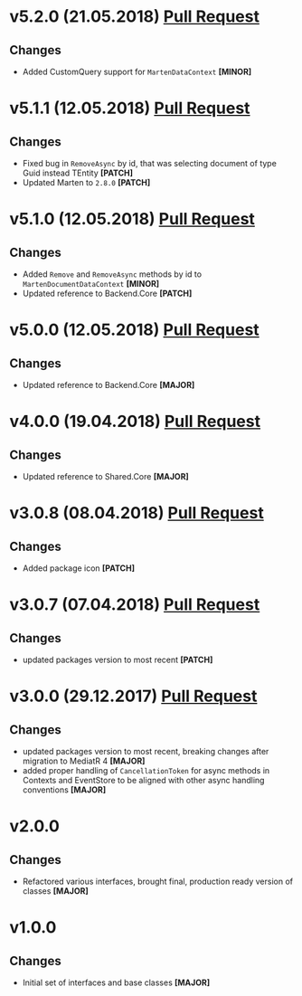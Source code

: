 ﻿# v5.2.0 (21.05.2018) [Pull Request](https://github.com/oskardudycz/GoldenEye/pull/59)

## Changes

* Added CustomQuery support for `MartenDataContext` **[MINOR]**

# v5.1.1 (12.05.2018) [Pull Request](https://github.com/oskardudycz/GoldenEye/pull/62)

## Changes

* Fixed bug in `RemoveAsync` by id, that was selecting document of type Guid instead TEntity **[PATCH]**
* Updated Marten to `2.8.0` **[PATCH]**

# v5.1.0 (12.05.2018) [Pull Request](https://github.com/oskardudycz/GoldenEye/pull/61)

## Changes

* Added `Remove` and `RemoveAsync` methods by id to `MartenDocumentDataContext` **[MINOR]**
* Updated reference to Backend.Core **[PATCH]**

# v5.0.0 (12.05.2018) [Pull Request](https://github.com/oskardudycz/GoldenEye/pull/60)

## Changes

* Updated reference to Backend.Core **[MAJOR]**

# v4.0.0 (19.04.2018) [Pull Request](https://github.com/oskardudycz/GoldenEye/pull/58)

## Changes

* Updated reference to Shared.Core **[MAJOR]**


# v3.0.8 (08.04.2018) [Pull Request](https://github.com/oskardudycz/GoldenEye/pull/54)

## Changes

* Added package icon **[PATCH]**


# v3.0.7 (07.04.2018) [Pull Request](https://github.com/oskardudycz/GoldenEye/pull/53)

## Changes

* updated packages version to most recent **[PATCH]**


# v3.0.0 (29.12.2017) [Pull Request](https://github.com/oskardudycz/GoldenEye/pull/44)

## Changes

* updated packages version to most recent, breaking changes after migration to MediatR 4 **[MAJOR]**
* added proper handling of `CancellationToken` for async methods in Contexts and EventStore to be aligned with other async handling conventions **[MAJOR]**

# v2.0.0

## Changes

* Refactored various interfaces, brought final, production ready version of classes **[MAJOR]**

# v1.0.0

## Changes

* Initial set of interfaces and base classes **[MAJOR]**